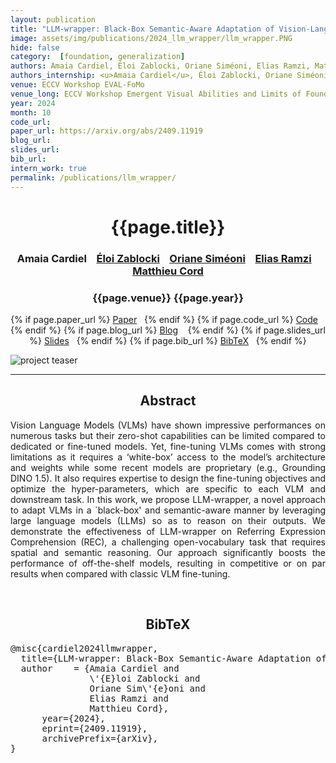 ```yaml
---
layout: publication
title: "LLM-wrapper: Black-Box Semantic-Aware Adaptation of Vision-Language Foundation Models"
image: assets/img/publications/2024_llm_wrapper/llm_wrapper.PNG
hide: false
category:  [foundation, generalization]
authors: Amaia Cardiel, Éloi Zablocki, Oriane Siméoni, Elias Ramzi, Matthieu Cord
authors_internship: <u>Amaia Cardiel</u>, Éloi Zablocki, Oriane Siméoni, Elias Ramzi, Matthieu Cord
venue: ECCV Workshop EVAL-FoMo
venue_long: ECCV Workshop Emergent Visual Abilities and Limits of Foundation Models (EVAL-FoMo)
year: 2024
month: 10
code_url:
paper_url: https://arxiv.org/abs/2409.11919
blog_url:
slides_url:
bib_url:
intern_work: true
permalink: /publications/llm_wrapper/
---
```


<h1 align="center"> {{page.title}} </h1>
<!-- Simple call of authors -->
<!-- <h3 align="center"> {{page.authors}} </h3> -->
<!-- Alternatively you can add links to author pages -->
<h3 align="center">Amaia Cardiel &nbsp;&nbsp; <a href="https://eloiz.github.io">Éloi Zablocki</a> &nbsp;&nbsp; <a href="https://osimeoni.github.io/">Oriane Siméoni</a> &nbsp;&nbsp; <a href="https://elias-ramzi.github.io/">Elias Ramzi</a> &nbsp;&nbsp; <a href="https://cord.isir.upmc.fr/">Matthieu Cord</a></h3>


<h3 align="center"> {{page.venue}} {{page.year}} </h3>

<div align="center">
  <p>
    {% if page.paper_url %}
    <a href="{{ page.paper_url }}"><i class="far fa-file-pdf"></i> Paper</a>&nbsp;&nbsp;
    {% endif %}
    {% if page.code_url %}
    <a href="{{ page.code_url }}"><i class="fab fa-github"></i> Code</a> &nbsp;&nbsp;
    {% endif %}
    {% if page.blog_url %}
    <a href="{{ page.blog_url }}"><i class="fab fa-blogger"></i> Blog</a> &nbsp;&nbsp;
    {% endif %}
    {% if page.slides_url %}
    <a href="{{ page.slides_url }}"><i class="far fa-file-pdf"></i> Slides</a>&nbsp;&nbsp;
    {% endif %}
    {% if page.bib_url %}
    <a href="{{ page.bib_url}}"><i class="far fa-file-alt"></i> BibTeX</a>&nbsp;&nbsp;
    {% endif %}
  </p>
</div>


<div class="publication-teaser">
    <img src="../../{{ page.image }}" alt="project teaser"/>
</div>

<hr>

<h2  align="center"> Abstract</h2>

<p align="justify">Vision Language Models (VLMs) have shown impressive performances on numerous tasks but their zero-shot capabilities can be limited compared to dedicated or fine-tuned models. Yet, fine-tuning VLMs comes with strong limitations as it requires a ‘white-box’ access to the model’s architecture and weights while some recent models are proprietary (e.g., Grounding DINO 1.5). It also requires expertise to design the fine-tuning objectives and optimize the hyper-parameters, which are specific to each VLM and downstream task. In this work, we propose LLM-wrapper, a novel approach to adapt VLMs in a `black-box' and semantic-aware manner by leveraging large language models (LLMs) so as to reason on their outputs. We demonstrate the effectiveness of LLM-wrapper on Referring Expression Comprehension (REC), a challenging open-vocabulary task that requires spatial and semantic reasoning. Our approach significantly boosts the performance of off-the-shelf models, resulting in competitive or on par results when compared with classic VLM fine-tuning.</p>

<br>

<h2  align="center">BibTeX</h2>
<left>
  <pre class="bibtex-box">
@misc{cardiel2024llmwrapper,
  title={LLM-wrapper: Black-Box Semantic-Aware Adaptation of Vision-Language Foundation Models},
  author    = {Amaia Cardiel and
               \'{E}loi Zablocki and
               Oriane Sim\'{e}oni and
               Elias Ramzi and
               Matthieu Cord},
      year={2024},
      eprint={2409.11919},
      archivePrefix={arXiv},
}
</pre>
</left>

<br>
